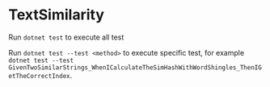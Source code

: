 # TextSimilarity

Run ``dotnet test`` to execute all test

Run ``dotnet test --test <method>`` to execute specific test, for example ``dotnet test --test GivenTwoSimilarStrings_WhenICalculateTheSimHashWithWordShingles_ThenIGetTheCorrectIndex``.
